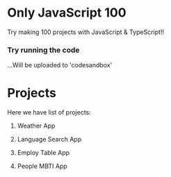 # Only JavaScript 100

Try making 100 projects with JavaScript & TypeScript!!

### Try running the code

...Will be uploaded to 'codesandbox'

# Projects

Here we have list of projects:

01. Weather App

02. Language Search App

03. Employ Table App

04. People MBTI App
